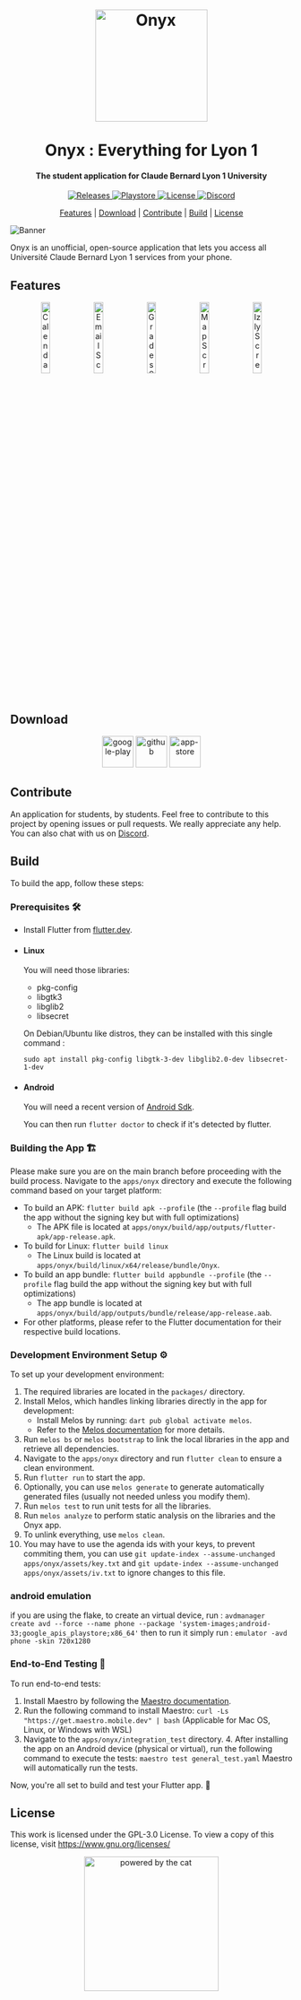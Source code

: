 <!--suppress HtmlUnknownAnchorTarget, CheckImageSize -->
<h1 style="text-align: center;">
  <a href="https://onyx-lyon1.github.io" style="display: block; text-align: center;">
    <img src="https://onyx-lyon1.github.io/assets/Onyx_v16_onyx.png" alt="Onyx" width="200" style="display: block; margin: 0 auto;">
  </a>
  <br>
  Onyx : Everything for Lyon 1
  <br>
</h1>

<h4 align="center">The student application for Claude Bernard Lyon 1 University </h4>

<p align=center>
    <a href="https://github.com/onyx-lyon1/onyx/releases">
      <img src="https://img.shields.io/github/release/onyx-lyon1/onyx?include_prereleases=&sort=semver&color=blue" alt="Releases">
    </a>
    <a href="https://play.google.com/store/apps/details?id=fr.onyx.lyon1&pcampaignid=web_share">
      <img src="https://img.shields.io/endpoint?color=green&logo=google-play&logoColor=green&url=https%3A%2F%2Fplay.cuzi.workers.dev%2Fplay%3Fi%3Dfr.onyx.lyon1%26l%3DAndroid%26m%3D%24version" alt="Playstore">
    </a>
    <a href="https://creativecommons.org/licenses/by-nc/4.0/">
      <img src="https://img.shields.io/badge/License-CC BY--NC-blue" alt="License">
    </a>
    <a href="https://discord.gg/AtCc3pcaNm">
      <img src="https://img.shields.io/discord/308323056592486420.svg?logo=discord&label=Discord&colorA=2C2F33&colorB=7289DA" alt="Discord">
    </a>
  </p>

<p align=center>
  <a href="#features">Features</a> | 
  <a href="#download">Download</a> | 
  <a href="#contribute">Contribute</a> | 
  <a href="#build">Build</a> | 
  <a href="#license">License</a>
</p>

![Banner](apps/onyx/assets/screenshots/banner_en.png)

Onyx is an unofficial, open-source application that lets you access all Université Claude Bernard Lyon 1 services from
your phone.

## Features

<p align=center>
  <img src="apps/onyx/assets/screenshots/onyx_screenshot_calendar_en.png" width="18%" alt="Calendar Screenshot">
  <img src="apps/onyx/assets/screenshots/onyx_screenshot_email_en.png" width="18%" alt="Email Screenshot">
  <img src="apps/onyx/assets/screenshots/onyx_screenshot_grades_en.png" width="18%" alt="Grades Screenshot">
  <img src="apps/onyx/assets/screenshots/onyx_screenshot_map_en.png" width="18%" alt="Map Screenshot">
  <img src="apps/onyx/assets/screenshots/onyx_screenshot_izly_en.png" width="18%" alt="Izly Screenshot">
</p>

## Download

<p align=center>
<a href='https://play.google.com/store/apps/details?id=fr.onyx.lyon1&pcampaignid=web_share&pcampaignid=pcampaignidMKT-Other-global-all-co-prtnr-py-PartBadge-Mar2515-1'><img alt="google-play" height="56" src="https://cdn.jsdelivr.net/npm/@intergrav/devins-badges@3/assets/cozy/available/google-play_vector.svg"></a>
<!--<a href='https://play.google.com/store/apps/details?id=fr.onyx.lyon1&pcampaignid=web_share&pcampaignid=pcampaignidMKT-Other-global-all-co-prtnr-py-PartBadge-Mar2515-1'><img alt='Get it on F-Droid' src='https://fdroid.gitlab.io/artwork/badge/get-it-on.png' height="80px"/></a>-->
<a href='https://github.com/onyx-lyon1/onyx/releases'><img alt="github" height="56" src="https://cdn.jsdelivr.net/npm/@intergrav/devins-badges@3/assets/cozy/available/github_vector.svg"></a>
<a href='https://apps.apple.com/app/onyx-everything-for-lyon-1/id6462440486
'><img alt="app-store" height="56" src="https://cdn.jsdelivr.net/npm/@intergrav/devins-badges@3/assets/cozy/available/app-store_vector.svg"></a>
</p>

## Contribute

An application for students, by students. Feel free to contribute to this project by opening issues or pull requests.
We really appreciate any help. You can also chat with us on [Discord](https://discord.gg/AtCc3pcaNm).

## Build

To build the app, follow these steps:

### Prerequisites 🛠️

- Install Flutter from [flutter.dev](https://flutter.dev).

- #### Linux
  You will need those libraries:
    - pkg-config
    - libgtk3
    - libglib2
    - libsecret

  On Debian/Ubuntu like distros, they can be installed with this single command :
  ```shell 
  sudo apt install pkg-config libgtk-3-dev libglib2.0-dev libsecret-1-dev
  ```
- #### Android
  You will need a recent version of [Android Sdk](https://developer.android.com/studio).

  You can then run `flutter doctor` to check if it's detected by flutter.

### Building the App 🏗️

Please make sure you are on the main branch before proceeding with the build process.
Navigate to the `apps/onyx` directory and execute the following command based on your
target platform:

- To build an APK: `flutter build apk --profile` (the `--profile` flag build the app without the signing key but with
  full optimizations)
    - The APK file is located at `apps/onyx/build/app/outputs/flutter-apk/app-release.apk`.
- To build for Linux: `flutter build linux`
    - The Linux build is located at `apps/onyx/build/linux/x64/release/bundle/Onyx`.
- To build an app bundle: `flutter build appbundle --profile` (the `--profile` flag build the app without the signing
  key but with full optimizations)
    - The app bundle is located at `apps/onyx/build/app/outputs/bundle/release/app-release.aab`.
- For other platforms, please refer to the Flutter documentation for their respective build locations.

### Development Environment Setup ⚙️

To set up your development environment:

1. The required libraries are located in the `packages/` directory.
2. Install Melos, which handles linking libraries directly in the app for development:
    - Install Melos by running: `dart pub global activate melos`.
    - Refer to the [Melos documentation](https://melos.invertase.dev/) for more details.
3. Run `melos bs` or `melos bootstrap` to link the local libraries in the app and retrieve all dependencies.
4. Navigate to the `apps/onyx` directory and run `flutter clean` to ensure a clean environment.
5. Run `flutter run` to start the app.
6. Optionally, you can use `melos generate` to generate automatically generated files (usually not needed unless you
   modify them).
7. Run `melos test` to run unit tests for all the libraries.
8. Run `melos analyze` to perform static analysis on the libraries and the Onyx app.
9. To unlink everything, use `melos clean`.
10. You may have to use the agenda ids with your keys, to prevent commiting them, you can
    use `git update-index --assume-unchanged apps/onyx/assets/key.txt`
    and `git update-index --assume-unchanged apps/onyx/assets/iv.txt` to ignore
    changes to this file.

### android emulation

if you are using the flake, to create an virtual device, run : `avdmanager create avd --force --name phone --package 'system-images;android-33;google_apis_playstore;x86_64'`
then to run it simply run : `emulator -avd phone -skin 720x1280`

### End-to-End Testing 🧪

To run end-to-end tests:

1. Install Maestro by following the [Maestro documentation](https://maestro.mobile.dev/).
2. Run the following command to install Maestro: `curl -Ls "https://get.maestro.mobile.dev" | bash` (Applicable for Mac
   OS, Linux, or Windows with WSL)
3. Navigate to the `apps/onyx/integration_test` directory.
    4. After installing the app on an Android device (physical or virtual), run the following command to execute the
       tests: `maestro test general_test.yaml` Maestro will automatically run the tests.

Now, you're all set to build and test your Flutter app. 🎉

## License

This work is licensed under the GPL-3.0 License. To view a copy of
this license, visit https://www.gnu.org/licenses/

<p align=center>
  <img alt="powered by the cat" style="height: 240px" src="https://uku.s-ul.eu/Vn3ZEdLU" />
</p>
